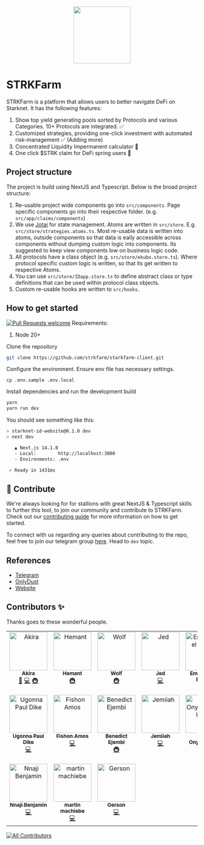 <!-- prettier-ignore-start -->
<!-- markdownlint-disable -->
<div align="center" style="margin-top:50px">
  <img src="https://avatars.githubusercontent.com/u/165751591?s=200&v=4" height="150">
</div>
<!-- markdownlint-restore -->
<!-- prettier-ignore-end --> 

# STRKFarm

STRKFarm is a platform that allows users to better navigate DeFi on Starknet. It has the following features:  
1. Show top yield generating pools sorted by Protocols and various Categories. 10+ Protocols are integrated. ✅
2. Customized strategies, providing one-click investment with automated risk-management ✅ (Adding more)
3. Concentrated Liquidity Impermanent calculator 🚧
4. One click $STRK claim for DeFi spring users 🚧

## Project structure
The project is build using NextJS and Typescript. Below is the broad project structure:  
1. Re-usable project wide components go into `src/components`. Page specific components go into their respective folder. (e.g. `src/app/claims/components`)
2. We use [Jotai](https://jotai.org/) for state management. Atoms are written in `src/store`. E.g. `src/store/strategies.atoms.ts`.
   Most re-usable data is written into atoms, outside components so that data is eaily accessible across components without dumping custom logic into components.
   Its suggested to keep view components low on business logic code.
3. All protocols have a class object (e.g. `src/store/ekubo.store.ts`). Where protocol specific custom logic is written, so that its get written to respective Atoms.
4. You can use `src/store/IDapp.store.ts` to define abstract class or type definitions that can be used within protocol class objects.
5. Custom re-usable hooks are written to `src/hooks`.

## How to get started

[![Pull Requests welcome](https://img.shields.io/badge/PRs-welcome-ff69b4.svg?style=flat-square)](https://github.com/strkfarm/starkfarm-client/issues)
Requirements:
1. Node 20+

Clone the repository
```bash
git clone https://github.com/strkfarm/starkfarm-client.git
```

Configure the environment. Ensure env file has necessary settings.
```
cp .env.sample .env.local
```

Install dependencies and run the development build

```bash
yarn
yarn run dev
```

You should see something like this:

```sh
> starknet-id-website@0.1.0 dev
> next dev

   ▲ Next.js 14.1.0
   - Local:        http://localhost:3000
   - Environments: .env

 ✓ Ready in 1431ms
```

## 🤝 Contribute


We're always looking for for stallions with great NextJS & Typescript skills to further this tool, to join our community and contribute to STRKFarm. Check out our [contributing guide](./CONTRIBUTING.md)
for more information on how to get started.

To connect with us regarding any queries about contributing to the repo, feel free to join our telegram group [here](https://t.me/+HQ_eHaXmF-1lZDc1). Head to `dev` topic.


## References

- [Telegram](https://t.me/+HQ_eHaXmF-1lZDc1)
- [OnlyDust](https://app.onlydust.com/p/strkfarm)
- [Website](https://www.strkfarm.xyz/)

## Contributors ✨
Thanks goes to these wonderful people.

<!-- ALL-CONTRIBUTORS-LIST:START - Do not remove or modify this section -->
<!-- prettier-ignore-start -->
<!-- markdownlint-disable -->
<table>
  <tbody>
    <tr>
      <td align="center" valign="top" width="14.28%"><a href="https://github.com/akiraonstarknet"><img src="https://avatars.githubusercontent.com/u/156126180?v=4?s=100" width="100px;" alt="Akira "/><br /><sub><b>Akira </b></sub></a><br /><a href="#ideas-akiraonstarknet" title="Ideas, Planning, & Feedback">🤔</a> <a href="#code-akiraonstarknet" title="Code">💻</a> <a href="#infra-akiraonstarknet" title="Infrastructure (Hosting, Build-Tools, etc)">🚇</a></td>
      <td align="center" valign="top" width="14.28%"><a href="https://hemant.lol"><img src="https://avatars.githubusercontent.com/u/85151171?v=4?s=100" width="100px;" alt="Hemant"/><br /><sub><b>Hemant</b></sub></a><br /><a href="#infra-hemantwasthere" title="Infrastructure (Hosting, Build-Tools, etc)">🚇</a></td>
      <td align="center" valign="top" width="14.28%"><a href="https://github.com/raizo07"><img src="https://avatars.githubusercontent.com/u/81079370?v=4?s=100" width="100px;" alt="Wolf"/><br /><sub><b>Wolf</b></sub></a><br /><a href="#infra-raizo07" title="Infrastructure (Hosting, Build-Tools, etc)">🚇</a></td>
      <td align="center" valign="top" width="14.28%"><a href="https://github.com/jedstroke"><img src="https://avatars.githubusercontent.com/u/86930056?v=4?s=100" width="100px;" alt="Jed"/><br /><sub><b>Jed</b></sub></a><br /><a href="#code-jedstroke" title="Code">💻</a></td>
      <td align="center" valign="top" width="14.28%"><a href="https://github.com/EjembiEmmanuel"><img src="https://avatars.githubusercontent.com/u/83036156?v=4?s=100" width="100px;" alt="Emmaunuel Ejembi"/><br /><sub><b>Emmaunuel Ejembi</b></sub></a><br /><a href="#code-EjembiEmmanuel" title="Code">💻</a> <a href="#doc-EjembiEmmanuel" title="Documentation">📖</a></td>
      <td align="center" valign="top" width="14.28%"><a href="https://github.com/kateberryd"><img src="https://avatars.githubusercontent.com/u/35270183?v=4?s=100" width="100px;" alt="Catherine Jonathan"/><br /><sub><b>Catherine Jonathan</b></sub></a><br /><a href="#code-kateberryd" title="Code">💻</a></td>
      <td align="center" valign="top" width="14.28%"><a href="https://github.com/NeelkanthTandel"><img src="https://avatars.githubusercontent.com/u/68822066?v=4?s=100" width="100px;" alt="Neelkanth Tandel"/><br /><sub><b>Neelkanth Tandel</b></sub></a><br /><a href="#review-NeelkanthTandel" title="Reviewed Pull Requests">👀</a></td>
    </tr>
    <tr>
      <td align="center" valign="top" width="14.28%"><a href="https://github.com/Ugo-X"><img src="https://avatars.githubusercontent.com/u/133219527?v=4?s=100" width="100px;" alt="Ugonna Paul Dike"/><br /><sub><b>Ugonna Paul Dike</b></sub></a><br /><a href="#code-Ugo-X" title="Code">💻</a></td>
      <td align="center" valign="top" width="14.28%"><a href="https://fishonsnote.medium.com/"><img src="https://avatars.githubusercontent.com/u/43862685?v=4?s=100" width="100px;" alt="Fishon Amos"/><br /><sub><b>Fishon Amos</b></sub></a><br /><a href="#code-fishonamos" title="Code">💻</a></td>
      <td align="center" valign="top" width="14.28%"><a href="https://github.com/ooochoche"><img src="https://avatars.githubusercontent.com/u/101812348?v=4?s=100" width="100px;" alt="Benedict Ejembi"/><br /><sub><b>Benedict Ejembi</b></sub></a><br /><a href="#infra-ooochoche" title="Infrastructure (Hosting, Build-Tools, etc)">🚇</a></td>
      <td align="center" valign="top" width="14.28%"><a href="https://github.com/Jemiiah"><img src="https://avatars.githubusercontent.com/u/160767568?v=4?s=100" width="100px;" alt="Jemiiah"/><br /><sub><b>Jemiiah</b></sub></a><br /><a href="#code-Jemiiah" title="Code">💻</a></td>
      <td align="center" valign="top" width="14.28%"><a href="https://github.com/Dprof-in-tech"><img src="https://avatars.githubusercontent.com/u/116242877?v=4?s=100" width="100px;" alt="Isaac Onyemaechi Ugwu"/><br /><sub><b>Isaac Onyemaechi Ugwu</b></sub></a><br /><a href="#code-Dprof-in-tech" title="Code">💻</a></td>
      <td align="center" valign="top" width="14.28%"><a href="https://github.com/Ayoazeez26"><img src="https://avatars.githubusercontent.com/u/44169294?v=4?s=100" width="100px;" alt="Abdulhakeem Abdulazeez Ayodeji"/><br /><sub><b>Abdulhakeem Abdulazeez Ayodeji</b></sub></a><br /><a href="#code-Ayoazeez26" title="Code">💻</a></td>
      <td align="center" valign="top" width="14.28%"><a href="https://github.com/Gift-Naomi"><img src="https://avatars.githubusercontent.com/u/149405096?v=4?s=100" width="100px;" alt="Mystic"/><br /><sub><b>Mystic</b></sub></a><br /><a href="#code-Gift-Naomi" title="Code">💻</a></td>
    </tr>
    <tr>
      <td align="center" valign="top" width="14.28%"><a href="https://nnaji-benjamin-portfolio.vercel.app/"><img src="https://avatars.githubusercontent.com/u/60315147?v=4?s=100" width="100px;" alt="Nnaji Benjamin"/><br /><sub><b>Nnaji Benjamin</b></sub></a><br /><a href="#code-Benjtalkshow" title="Code">💻</a></td>
      <td align="center" valign="top" width="14.28%"><a href="https://github.com/martinvibes"><img src="https://avatars.githubusercontent.com/u/127976766?v=4?s=100" width="100px;" alt="martin machiebe"/><br /><sub><b>martin machiebe</b></sub></a><br /><a href="#code-martinvibes" title="Code">💻</a></td>
      <td align="center" valign="top" width="14.28%"><a href="https://github.com/Gerson2102"><img src="https://avatars.githubusercontent.com/u/71728860?v=4?s=100" width="100px;" alt="Gerson"/><br /><sub><b>Gerson</b></sub></a><br /><a href="#code-Gerson2102" title="Code">💻</a></td>
    </tr>
  </tbody>
</table>

<!-- markdownlint-restore -->
<!-- prettier-ignore-end -->

<!-- ALL-CONTRIBUTORS-LIST:END -->

[![All Contributors](https://img.shields.io/github/all-contributors/akiraonstarknet/starkfarm-client?color=ee8449&style=flat-square)](#contributors)

